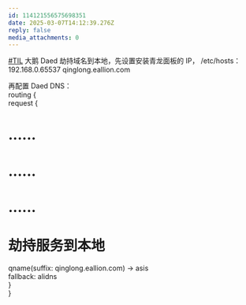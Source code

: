 ```yaml
---
id: 114121556575698351
date: 2025-03-07T14:12:39.276Z
reply: false
media_attachments: 0
---
```


[#TIL](https://e5n.cc/tags/TIL) 大鹅 Daed 劫持域名到本地，先设置安装青龙面板的 IP， /etc/hosts：  
192.168.0.65537 qinglong.eallion.com

再配置 Daed DNS：  
routing {  
request {  
# ......  
# ......  
# ......  
  
# 劫持服务到本地  
qname(suffix: qinglong.eallion.com) -> asis  
fallback: alidns  
}  
}

